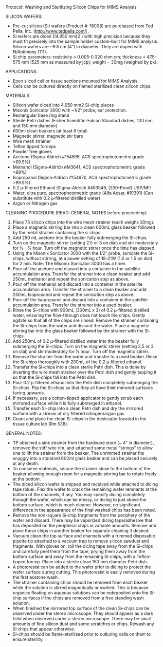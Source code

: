 Protocol: Washing and Sterilizing Silicon Chips for MIMS Analysis

SILICON WAFERS:
- Pre-cut silicon (Si) wafers (Product #: 16008) are purchased from Ted Pella, Inc. (http://www.tedpella.com/),
- Si wafers are diced ((4.950 mm)2 ) with high precision because they must fit precisely into the sample holder custom-built for MIMS analysis. Silicon wafers are ~9.8 cm (4”) in diameter. They are doped with N/Antimony (111).
- Si chip parameters: resistivity = 0.005-0.020 ohm.cm; thickness = 475-575 mm (525 mm as measured by jcp); weight = 30mg (weighed by pk).


APPLICATIONS:
- Epon sliced cell or tissue sections mounted for MIMS Analysis.
- Cells can be cultured directly on flamed sterilized clean silicon chips.

MATERIALS:
- Silicon wafer diced into 4.950 mm2 Si-chip pieces
- Misonix Sonicator 3000 with ~1/2” probe, ear protection.
- Rectangular base ring stand
- Sterile Petri dishes (Fisher Scientific-Falcon Standard dishes, 100 mm and 150 mm diameter)
- 600ml clean beakers (at least 6 total)
- Magnetic stirrer, magnetic stir bars
- Wire mesh strainer
- Teflon tipped forceps
- Powder free gloves
- Acetone (Sigma-Aldrich #154598, ACS spectrophotometric grade >99.5%)
- Methanol (Sigma-Aldrich #M3641, ACS spectrophotometric grade >99%)
- Isopropanol (Sigma-Aldrich #154970, ACS spectrophotometric grade >99.5%)
- 0.2 µ-filtered Ethanol (Sigma-Aldrich #493546, (200-Proof) USP/NF)
- Water, ultra pure, spectrophotometric grade (Alfa Aesar, #19391) (Can substitute with 0.2 µ-filtered distilled water)
- Argon or Nitrogen gas


CLEANING PROCEDURE (READ: GENERAL NOTES before proceeding):
1. Place 75 silicon chips into the wire mesh strainer (each weighs 30mg).
2. Place a magnetic stirring bar into a clean 600mL glass beaker followed by the metal strainer
   containing the si chips.
3. Add 250 mL acetone into the beaker fully submerging the Si-chips.
4. Turn on the magnetic stirrer (setting 2.5 or 3 on dial) and stir moderately for ½ - ¾ hour. Turn off the magnetic stirrer once the time has elapsed.
5. Using the Misonix Sonicator 3000 with the 1/2” probe, sonicate the Si-chips, without stirring, at a
   power setting of 18-21W (1.0 or 1.5 on dial) for 2 min. Note: The Misonix Sonicator 3000 has a timer.
6. Pour off the acetone and discard into a container in the satellite accumulation area. Transfer the
   strainer into a clean beaker and add 250mL methanol and repeat the sonication step as above.
7. Pour off the methanol and discard into a container in the satellite accumulation area. Transfer the
   strainer to a clean beaker and add 250mL Isopropanol and repeat the sonication step as above.
8. Pour off the Isopropanol and discard into a container in the satellite accumulation area. Transfer the
   strainer into a used beaker.
9. Rinse the Si-chips with 900mL (300mL x 3) of 0.2 µ-filtered distilled water, ensuring the flow-through
   does not touch the chips. Gently agitate so that all of the chips are rinsed. Remove the strainer
   containing the Si-chips from the water and discard the water. Place a magnetic stirring bar into the
   glass beaker followed by the strainer with the Si-chips.
10. Add 250mL of 0.2 µ-filtered distilled water into the beaker fully submerging the Si-chips. Turn on the magnetic stirrer (setting 2.5 or 3 on dial) and stir moderately for ½ hour. Turn off the magnetic stirrer.
11. Remove the strainer from the water and transfer to a used beaker. Rinse the Si-chips thoroughly with 200mL of the 0.2 µ-filtered ethanol.
12. Transfer the Si-chips into a clean sterile Petri dish. This is done by inverting the wire mesh strainer over the Petri dish and gently tapping it so that the Si-chips fall into the Petri dish.
13. Pour 0.2 µ-filtered ethanol into the Petri dish completely submerging the Si-chips. Flip the Si-chips so that they all have their mirrored surfaces facing upwards.
14. If necessary, use a cotton-tipped applicator to gently scrub each mirrored surface while it is fully submerged in ethanol.
15. Transfer each Si-chip into a clean Petri dish and dry the mirrored surface with a stream of dry filtered nitrogen/argon gas.
16. Count and place the clean Si-chips in the desiccator located in the tissue culture lab (Rm 538).

GENERAL NOTES:

- TP obtained a sink strainer from the hardware store (~ 4” in diameter), removed the stiff wire rim, and
attached some metal “strings” to allow one to lift the strainer from the beaker. The unrimmed strainer fits
snuggly into a standard 600ml glass beaker and can be placed securely at any depth.
- To conserve materials, secure the strainer close to the bottom of the beaker allowing enough room for a
magnetic stirring bar to rotate freely at the bottom.
- The diced silicon wafer is shipped and received while attached to dicing tape (blue). Flex the wafer to
crack the remaining wafer remnants at the bottom of the channels, if any. You may specify dicing completely
through the wafer, which can be messy, or dicing to just above the bottom surface, which is much cleaner.
However, no significant difference in the appearance of the final washed chips has been noted.
- Remove the non-square Si-chip fragments from the periphery of the wafer and discard. There may be
vaporized dicing tape/adhesive that has deposited on the peripheral chips in variable amounts. Remove and
place these chips in another beaker for separate cleaning if desired.
- Vacuum clean the top surface and channels with a trimmed disposable pipette tip attached to a vacuum
trap to remove silicon sawdust and fragments. With gloves on, roll the dicing tape away from the Si-chips
and carefully peel them from the tape, prying them away from the bottom surface and away from the
remaining Si-chips, with a Teflon-tipped forcep. Place into a sterile clean 150 mm diameter Petri dish.
- A photoresist can be added to the wafer prior to dicing to protect the wafer surface during cutting. This
photoresist is easily removed during the first acetone wash.
- The strainer containing chips should be removed from each beaker while the solution is stirred
magnetically or swirled. This is because organics floating on aqueous solutions can be redeposited onto the
Si-chip surfaces if the chips are removed from a free standing wash solution.
- When finished the mirrored top surface of the clean Si-chips can be observed under the stereo
microscope. They should appear as a dark field when observed under a stereo microscope. There may be
small amounts of fine silicon dust and some scratches or chips. Rewash any Si chips that appear otherwise.
- Si-chips should be flame-sterilized prior to culturing cells on them to ensure sterility.
